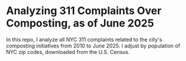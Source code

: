 # Analyzing 311 Complaints Over Composting, as of June 2025

In this repo, I analyze all NYC 311 complaints related to the city's composting initiatives from 2010 to June 2025. I adjust by population of NYC zip codes, downloaded from the U.S. Census. 


